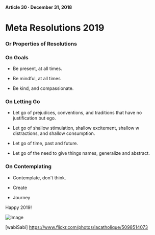 #### Article 30 · December 31, 2018

# Meta Resolutions 2019

### Or Properties of Resolutions

### On Goals

* Be present, at all times.

* Be mindful, at all times

* Be kind, and compassionate.

### On Letting Go

* Let go of prejudices, conventions, and traditions that have no justification but ego.

* Let go of shallow stimulation, shallow excitement, shallow w distractions, and shallow consumption.

* Let go of time, past and future.

* Let go of the need to give things names, generalize and abstract.

### On Contemplating

* Contemplate, don't think.

* Create

* Journey

Happy 2019!

![Image](https://cdn-images-1.medium.com/max/800/0*cHXAk5fRI1ugJ12F.jpg)

[wabiSabi] https://www.flickr.com/photos/lacatholique/5098514073